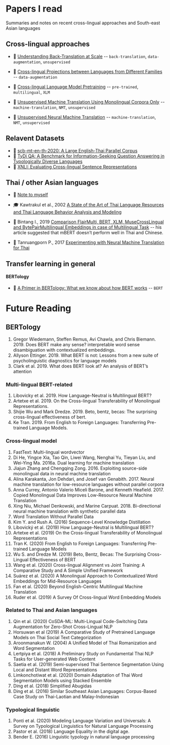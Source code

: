 
# Papers I read

Summaries and notes on recent cross-lingual approaches and South-east Asian languages

## Cross-lingual approaches
* 📓 [Understanding Back-Translation at Scale](./cross-lingual/2018-Edunov_back-translation-at-scale.md) -- `back-translation`, `data-augmentation`, `unsupervised`
* 📓 [Cross-lingual Projections between Languages from Different Families](./cross-lingual/2013-Mo_Xprojection.md) -- `data-augmentation`

* 📓 [Cross-lingual Language Model Pretraining](./cross-lingual/2019-Lample_XLM.md) -- `pre-trained`, `multilingual`, `XLM`

* 📓 [Unsupervised Machine Translation Using Monolingual Corpora Only](./cross-lingual/2017-Lample_UNMT-only-monolingual-corpus.md) -- `machine-translation`, `NMT`, `unsupervised`

* 📓 [Unsupervised Neural Machine Translation](./cross-lingual/2017-Artetxe_UNMT.md) -- `machine-translation`, `NMT`, `unsupervised`




## Relavent Datasets
* 📓 [scb-mt-en-th-2020: A Large English-Thai Parallel Corpus](./benchmarks/2020-Lowphansirikul_scb-mt-en-th-2020.md)
* 📓 [TyDi QA: A Benchmark for Information-Seeking Question Answering in Typologically Diverse Languages](./benchmarks/2020-Clark_TyDi-QA.md)
* 📓 [XNLI: Evaluating Cross-lingual Sentence Representations](./benchmarks/2018-Conneau_XNLI.md)



## Thai / other Asian languages
* 📓 [Note to myself](./thai-and-neighbours/note.md)
* 🎓 Kawtrakul et al., 2002 [A State of the Art of Thai Language Resources and Thai Language Behavior Analysis and Modeling](./thai-and-neighbours/2002-Kawtrakul__SOTA-of-thai-language.md)

* 📓 Bintang I., 2019 [Comparison FlairMulti, BERT, XLM, MuseCrossLingual and BytePairMultilingual Embeddings in case of Multilingual Task](https://medium.com/@nullphantom/comparison-flairmulti-bert-xlm-musecrosslingual-and-bytepairmultilingual-embeddings-in-case-of-a2dfb165f7b0) -- his article suggested that mBERT doesn’t perform well in Thai and Chinese.

* 📓 Tanruangporn P., 2017 [Experimenting with Neural Machine Translation for Thai](./thai-and-neighbours/2017-Tanruangporn_exo-with-NMT.md)


## Transfer learning in general

#### BERTology
* 📓 [A Primer in BERTology: What we know about how BERT works](./otherwise/2020-Rogers_BERTology.md) -- `BERT`

<!-- ## Otherwise -->


# Future Reading

## BERTology
1.  Gregor Wiedemann, Steffen Remus, Avi Chawla, and Chris Biemann. 2019. Does BERT make any sense? interpretable word sense disambiguation with contextualized embeddings.
2.  Allyson Ettinger. 2019. What BERT is not: Lessons from a new suite of psycholinguistic diagnostics for language models
3.  Clark et al. 2019. What does BERT look at? An analysis of BERT’s attention
    

### Multi-lingual BERT-related
1.  Libovicky et al. 2019. How Language-Neutral is Multilingual BERT?
2.  Artetxe et al. 2019. On the Cross-lingual Transferability of Monolingual Representations.
3.  Shijie Wu and Mark Dredze. 2019. Beto, bentz, becas: The surprising cross-lingual effectiveness of bert.
4.  Ke Tran. 2019. From English to Foreign Languages: Transferring Pre-trained Language Models.

### Cross-lingual model
1.  FastText: Multi-lingual wordvector
2.  Di He, Yingce Xia, Tao Qin, Liwei Wang, Nenghai Yu, Tieyan Liu, and Wei-Ying Ma. 2016a. Dual learning for machine translation
3.  Jiajun Zhang and Chengqing Zong. 2016. Exploiting source-side monolingual data in neural machine translation
4.  Alina Karakanta, Jon Dehdari, and Josef van Genabith. 2017. Neural machine translation for low-resource languages without parallel corpora
5.  Anna Currey, Antonio Valerio Miceli Barone, and Kenneth Heafield. 2017. Copied Monolingual Data Improves Low-Resource Neural Machine Translation
6.  Xing Niu, Michael Denkowski, and Marine Carpuat. 2018. Bi-directional neural machine translation with synthetic parallel data
7.  Word Translation Without Parallel Data
8. Kim Y. and Rush A. (2016) Sequence-Level Knowledge Distillation
9. Libovický et al. (2019) How Language-Neutral is Multilingual BERT?
10. Artetxe et al. (2019) On the Cross-lingual Transferability of Monolingual Representations
11. Tran K. (2020) From English to Foreign Languages: Transferring Pre-trained Language Models
12. Wu S. and Dredze M. (2019) Beto, Bentz, Becas: The Surprising Cross-Lingual Effectiveness of BERT
13. Wang et al. (2020) Cross-lingual Alignment vs Joint Training: A Comparative Study and A Simple Unified Framework
14. Suárez et al. (2020) A Monolingual Approach to Contextualized Word Embeddings for Mid-Resource Languages
15. Fan et al. (2020) Beyond English-Centric Multilingual Machine Translation
16. Ruder et al. (2019) A Survey Of Cross-lingual Word Embedding Models

    
  
### Related to Thai and Asian languages
1. Qin et al. (2020) CoSDA-ML: Multi-Lingual Code-Switching Data Augmentation for Zero-Shot Cross-Lingual NLP
2. Horsuwan et al (2019) A Comparative Study of Pretrained Language Models on Thai Social Text Categorization
3. Aroonmanakun W. (2004) A Unified Model of Thai Romanization and Word Segmentation
4. Lertpiya et al. (2018) A Preliminary Study on Fundamental Thai NLP Tasks for User-generated Web Content
5. Saetia et al. (2019) Semi-supervised Thai Sentence Segmentation Using Local and Distant Word Representations
6. Limkonchotiwat et al. (2020) Domain Adaptation of Thai Word Segmentation Models using Stacked Ensemble
7. Ding et al. (2018) Simplified Abugidas
8. Ding et al. (2016) Similar Southeast Asian Languages: Corpus-Based Case Study on Thai-Laotian and Malay-Indonesian
  

### Typological linguistic
1. Ponti et al. (2020) Modeling Language Variation and Universals: A Survey on Typological Linguistics for Natural Language Processing
2. Pastor et al. (2018) Language Equality in the digital age.
3. Bender E. (2016) Linguistic typology in natural language processing    